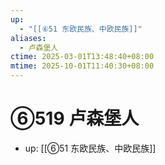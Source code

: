```yaml
---
up:
  - "[[⑥51 东欧民族、中欧民族]]"
aliases:
  - 卢森堡人
ctime: 2025-03-01T13:48:40+08:00
mtime: 2025-10-01T11:40:30+08:00
---
```


# ⑥519 卢森堡人

- up: [[⑥51 东欧民族、中欧民族]]
